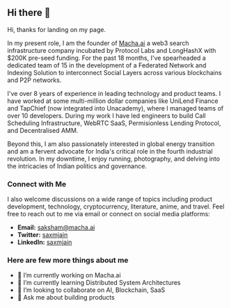 ## Hi there 👋
Hi, thanks for landing on my page. 

In my present role, I am the founder of [Macha.ai](http://macha.ai/)  a web3 search infrastructure company incubated by Protocol Labs and LongHashX with $200K pre-seed funding. For the past 18 months, I've spearheaded a dedicated team of 15 in the development of a Federated Network and Indexing Solution to interconnect Social Layers across various blockchains and P2P networks.

I've over 8 years of experience in leading technology and product teams. I have worked at some multi-million dollar companies like UniLend Finance and TapChief (now integrated into Unacademy), where I managed teams of over 10 developers. During my work I have led engineers to build Call Scheduling Infrastructure, WebRTC SaaS, Permisionless Lending Protocol, and Decentralised AMM.

Beyond this, I am also passionately interested in global energy transition and am a fervent advocate for India's critical role in the fourth industrial revolution. In my downtime, I enjoy running, photography, and delving into the intricacies of Indian politics and governance.

### **Connect with Me**

I also welcome discussions on a wide range of topics including product development, technology, cryptocurrency, literature, anime, and travel. Feel free to reach out to me via email or connect on social media platforms:

- **Email:** saksham@macha.ai
- **Twitter:** [saxmjain](https://twitter.com/saxmjain)
- **LinkedIn:** [saxmjain](https://www.linkedin.com/in/saxmjain)


### Here are few more things about me

- 🔭 I’m currently working on Macha.ai
- 🌱 I’m currently learning Distributed System Architectures
- 👯 I’m looking to collaborate on AI, Blockchain, SaaS
- 💬 Ask me about building products

